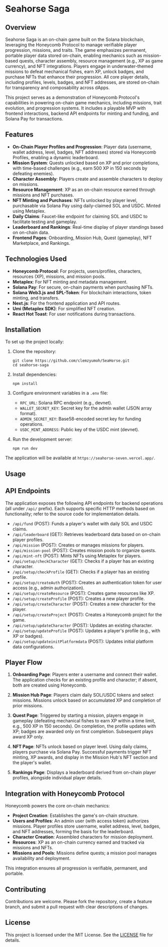# Seahorse Saga

## Overview

Seahorse Saga is an on-chain game built on the Solana blockchain, leveraging the Honeycomb Protocol to manage verifiable player progression, missions, and traits. The game emphasizes permanent, portable player data stored on-chain, enabling mechanics such as mission-based quests, character assembly, resource management (e.g., XP as game currency), and NFT integrations. Players engage in underwater-themed missions to defeat mechanical fishes, earn XP, unlock badges, and purchase NFTs that enhance their progression. All core player details, including profiles, levels, badges, and NFT addresses, are stored on-chain for transparency and composability across dApps.

This project serves as a demonstration of Honeycomb Protocol's capabilities in powering on-chain game mechanics, including missions, trait evolution, and progression systems. It includes a playable MVP with frontend interactions, backend API endpoints for minting and funding, and Solana Pay for transactions.

## Features

- **On-Chain Player Profiles and Progression**: Player data (username, wallet address, level, badges, NFT addresses) stored via Honeycomb Profiles, enabling a dynamic leaderboard.
- **Mission System**: Quests unlocked based on XP and prior completions, with time-based challenges (e.g., earn 500 XP in 150 seconds by defeating enemies).
- **Character Assembly**: Players create and assemble characters to deploy on missions.
- **Resource Management**: XP as an on-chain resource earned through missions and NFT purchases.
- **NFT Minting and Purchases**: NFTs unlocked by player level, purchasable via Solana Pay using daily-claimed SOL and USDC. Minted using Metaplex.
- **Daily Claims**: Faucet-like endpoint for claiming SOL and USDC to facilitate testing and gameplay.
- **Leaderboard and Rankings**: Real-time display of player standings based on on-chain data.
- **Frontend Pages**: Onboarding, Mission Hub, Quest (gameplay), NFT Marketplace, and Rankings.

## Technologies Used

- **Honeycomb Protocol**: For projects, users/profiles, characters, resources (XP), missions, and mission pools.
- **Metaplex**: For NFT minting and metadata management.
- **Solana Pay**: For secure, on-chain payments when purchasing NFTs.
- **Solana Web3.js and SPL-Token**: For blockchain interactions, token minting, and transfers.
- **Next.js**: For the frontend application and API routes.
- **Umi (Metaplex SDK)**: For simplified NFT creation.
- **React Hot Toast**: For user notifications during transactions.

## Installation

To set up the project locally:

1. Clone the repository:
   ```
   git clone https://github.com/clemzyumoh/SeaHorse.git
   cd seahorse-saga
   ```

2. Install dependencies:
   ```
   npm install
   ```

3. Configure environment variables in a `.env` file:
   - `RPC_URL`: Solana RPC endpoint (e.g., devnet).
   - `WALLET_SECRET_KEY`: Secret key for the admin wallet (JSON array format).
   - `ADMIN_SECRET_KEY`: Base58-encoded secret key for funding operations.
   - `USDC_MINT_ADDRESS`: Public key of the USDC mint (devnet).

4. Run the development server:
   ```
   npm run dev
   ```

The application will be available at `https://seahorse-seven.vercel.app/`.

## Usage

## API Endpoints

The application exposes the following API endpoints for backend operations (all under `/api/` prefix). 
Each supports specific HTTP methods based on functionality; refer to the source code for implementation details.

- `/api/fund` (POST): Funds a player's wallet with daily SOL and USDC claims.
- `/api/leaderboard` (GET): Retrieves leaderboard data based on on-chain player profiles.
- `/api/mission` (POST): Creates or manages missions for players.
- `/api/mission-pool` (POST): Creates mission pools to organize quests.
- `/api/mint-nft` (POST): Mints NFTs using Metaplex for players.
- `/api/setup/checkCharacter` (GET): Checks if a player has an existing character.
- `/api/setup/checkProfile` (GET): Checks if a player has an existing profile.
- `/api/setup/createAuth` (POST): Creates an authentication token for user access (e.g., admin authorization).
- `/api/setup/createResource` (POST): Creates game resources like XP.
- `/api/setup/createProfile` (POST): Creates a new player profile.
- `/api/setup/createCharacter` (POST): Creates a new character for the player.
- `/api/setup/createProject` (POST): Creates a Honeycomb project for the game.
- `/api/setup/updateCharacter` (POST): Updates an existing character.
- `/api/setup/updateProfile` (POST): Updates a player's profile (e.g., with XP or badges).
- `/api/setup/updateinitPlatformdata` (POST): Updates initial platform data configurations.

## Player Flow

1. **Onboarding Page**: Players enter a username and connect their wallet. The application checks for an existing profile and character; if absent, both are created using Honeycomb.
   
2. **Mission Hub Page**: Players claim daily SOL/USDC tokens and select missions. Missions unlock based on accumulated XP and completion of prior missions.

3. **Quest Page**: Triggered by starting a mission, players engage in gameplay (defeating mechanical fishes to earn XP within a time limit, e.g., 500 XP in 150 seconds). On completion, the profile updates with XP; badges are awarded only on first completion. Subsequent plays award XP only.

4. **NFT Page**: NFTs unlock based on player level. Using daily claims, players purchase via Solana Pay. Successful payments trigger NFT minting, XP awards, and display in the Mission Hub's NFT section and the player's wallet.

5. **Rankings Page**: Displays a leaderboard derived from on-chain player profiles, alongside individual player details.

## Integration with Honeycomb Protocol

Honeycomb powers the core on-chain mechanics:

- **Project Creation**: Establishes the game's on-chain structure.
- **Users and Profiles**: An admin user (with access token) authorizes missions. Player profiles store username, wallet address, level, badges, and NFT addresses, forming the basis for the leaderboard.
- **Character Creation**: Assembled characters for mission deployment.
- **Resources**: XP as an on-chain currency earned and tracked via missions and NFTs.
- **Missions and Pools**: Missions define quests; a mission pool manages availability and deployment.

This integration ensures all progression is verifiable, permanent, and portable.

## Contributing

Contributions are welcome. Please fork the repository, create a feature branch, and submit a pull request with clear descriptions of changes.

## License

This project is licensed under the MIT License. See the [LICENSE](LICENSE) file for details.

